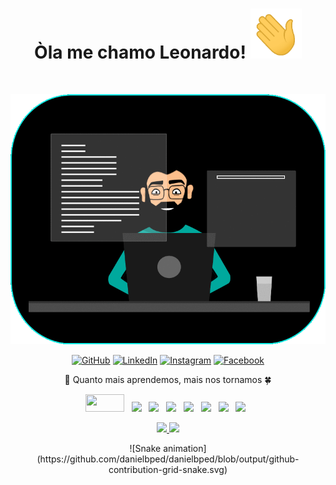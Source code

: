 <div>
 <h1 align="center">Òla me chamo Leonardo!
 <img height="80px" src="https://github.com/ABSphreak/ABSphreak/blob/master/gifs/Hi.gif?raw=true">
 </h1>
</div></br>

<p align="center">
  <img height="400px" src="https://github.com/ValdirCezar/Autenticacao-Tokens-JWT/blob/master/src/imd-readme.gif?raw=true" />

<p align="center">
	<a href="https://github.com/Dev-Leonardo-Costa"><img src="https://img.icons8.com/bubbles/50/000000/github.png" alt="GitHub"/></a>
	<a href="https://www.linkedin.com/in/leonardo-costa-3558801b4/"><img src="https://img.icons8.com/bubbles/50/000000/linkedin.png" alt="LinkedIn"/></a>
	<a href="https://www.instagram.com/a_leonardo.s_c/"><img src="https://img.icons8.com/bubbles/50/000000/instagram.png" alt="Instagram"/></a>
 	<a href=""><img src="https://img.icons8.com/bubbles/50/000000/facebook.png" alt="Facebook"/></a>
</p>
	
<p align="center"> 📗 Quanto mais aprendemos, mais nos tornamos 🍀</p>
</p>

<p align="center">
		<img height="28px"  width="62px" src="https://img.shields.io/badge/HTML%20-%23F7DF1E.svg?&style=for-the-badge&color=FF4500" />&nbsp;&nbsp;
		<img height="28px" src="https://img.shields.io/badge/css%50-%23F7DF1E.svg?&style=for-the-badge&color=FF0000" />&nbsp;&nbsp;
		<img height="28px" src="https://img.shields.io/badge/JavaScript%20-%23F7DF1E.svg?&style=for-the-badge&color=F7DF1E" />&nbsp;&nbsp;
		<img height="28px" src="https://img.shields.io/badge/Angular%20-%23F7DF1E.svg?&style=for-the-badge&color=008000" />&nbsp;&nbsp;
		<img height="28px" src="https://img.shields.io/badge/Bootstrap%20-%23F7DF1E.svg?&style=for-the-badge&color=7044A3" />&nbsp;&nbsp;
		<img height="28px" src="https://img.shields.io/badge/Java%20-%23F7DF1E.svg?&style=for-the-badge&color=7B68EE" />&nbsp;&nbsp;
		<img height="28px" src="https://img.shields.io/badge/Git flow%20-%23F7DF1E.svg?&style=for-the-badge&color=FF0000" />&nbsp;&nbsp;
		<img height="28px" src="https://img.shields.io/badge/Spring Boot%20-%23F7DF1E.svg?&style=for-the-badge&color=LimeGreen" />&nbsp;&nbsp;
</p>

<p align="center"> 
	<a href="https://github.com/Dev-Leonardo-Costa/">
	<img height="137px" src="https://github-readme-stats.vercel.app/api?username=Dev-Leonardo-Costa&hide_title=true&hide_border=true&show_icons=true&include_all_commits=true&count_private=true&line_height=21&text_color=000&icon_color=000&bg_color=0,ea6161,ffc64d,fffc4d,52fa5a&theme=graywhite"/><!-- wi*quL3fcV -->
	<img height="137px" src="https://github-readme-stats.vercel.app/api/top-langs/?username=Dev-Leonardo-Costa&hide=html&hide_title=true&hide_border=true&layout=compact&langs_count=7&exclude_repo=comp426,Redventures-Movie-Quotes&text_color=000&icon_color=fff&bg_color=0,52fa5a,4dfcff,c64dff&theme=graywhite"/>
	</a>
</p> 	

<div align="center">
  	![Snake animation](https://github.com/danielbped/danielbped/blob/output/github-contribution-grid-snake.svg)
</div>
